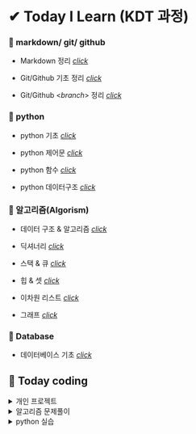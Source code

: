 # ✔ Today I Learn (KDT 과정)



### 📝 markdown/ git/ github

- Markdown 정리 [_click_](https://github.com/na-hyeong9/TIL/blob/master/markdown/markdown.md)

- Git/Github 기초 정리 [_click_](https://github.com/na-hyeong9/TIL/blob/master/git/git%20%EC%82%AC%EC%9A%A9%EB%B2%95.md)

- Git/Github <_branch_> 정리 [_click_](https://github.com/na-hyeong9/TIL/blob/master/branch/branch.md)

### 📝 python

- python 기초 [_click_](https://github.com/na-hyeong9/TIL/blob/master/python/Python%20%EC%A0%95%EB%A6%AC.md)

- python 제어문 [_click_](https://github.com/na-hyeong9/TIL/blob/master/python/python%20%EC%A0%9C%EC%96%B4%EB%AC%B8.md)

- python 함수 [_click_](https://github.com/na-hyeong9/TIL/blob/master/python/Python%20%ED%95%A8%EC%88%98.md)

- python 데이터구조 [_click_](https://github.com/na-hyeong9/TIL/blob/master/python/Python%20%EB%8D%B0%EC%9D%B4%ED%84%B0%EA%B5%AC%EC%A1%B0.md)

### 📝 알고리즘(Algorism)

- 데이터 구조 & 알고리즘 [_click_](https://github.com/na-hyeong9/TIL/blob/master/python/Python%20%EB%8D%B0%EC%9D%B4%ED%84%B0%EA%B5%AC%EC%A1%B0.md)

- 딕셔너리 [_click_](https://github.com/na-hyeong9/TIL/blob/master/python/python%20%EB%94%95%EC%85%94%EB%84%88%EB%A6%AC.md)
- 스택 & 큐 [_click_](https://github.com/na-hyeong9/TIL/blob/master/python/python%20%EC%8A%A4%ED%83%9D%20%26%20%ED%81%90.md)
- 힙 & 셋 [_click_](https://github.com/na-hyeong9/TIL/blob/master/python/python%20%ED%9E%99%20%26%20%EC%85%8B.md)
- 이차원 리스트 [_click_](https://github.com/na-hyeong9/TIL/blob/master/python/python%20%EC%9D%B4%EC%B0%A8%EC%9B%90%20%EB%A6%AC%EC%8A%A4%ED%8A%B8.md)
- 그래프 [_click_](https://github.com/na-hyeong9/TIL/blob/master/python/python%20%EA%B7%B8%EB%9E%98%ED%94%84.md)

### 📝 Database

- 데이터베이스 기초 [_click_](https://github.com/na-hyeong9/TIL/blob/master/Database/%EB%8D%B0%EC%9D%B4%ED%84%B0%EB%B2%A0%EC%9D%B4%EC%8A%A4%20%EA%B8%B0%EC%B4%88.md)





## 🏸 Today coding

<details>
    <summary>개인 프로젝트</summary>
    <ul>
        <li><a href="https://github.com/na-hyeong9/01-PJT-01/tree/master/2%ED%9A%8C%EC%B0%A8/%EA%B9%80%EB%82%98%ED%98%95">
            python_220715</a></li>
        <li><a href = "https://github.com/na-hyeong9/01-PJT-02/tree/main/2%ED%9A%8C%EC%B0%A8/%EA%B9%80%EB%82%98%ED%98%95">python_220722</a></li>
    </ul>
</details>

<details>    <summary>알고리즘 문제풀이</summary>    <ul>        <li><a href="https://github.com/na-hyeong9/TIL/tree/master/python/00.%EC%95%8C%EA%B3%A0%EB%A6%AC%EC%A6%98%20%EB%AC%B8%EC%A0%9C%ED%92%80%EC%9D%B4/00.codeup_%EA%B8%B0%EC%B4%88">            코드업 Python 기초 100제 풀이</a></li>        <li><a href="https://github.com/na-hyeong9/TIL/tree/master/python/00.%EC%95%8C%EA%B3%A0%EB%A6%AC%EC%A6%98%20%EB%AC%B8%EC%A0%9C%ED%92%80%EC%9D%B4/01.SWEA/00.D1">            SWEA_D1</a></li>        <li><a href="https://github.com/na-hyeong9/TIL/tree/master/python/00.%EC%95%8C%EA%B3%A0%EB%A6%AC%EC%A6%98%20%EB%AC%B8%EC%A0%9C%ED%92%80%EC%9D%B4/01.SWEA/02.D2">            SWEA_D2</a></li>        <li><a href="https://github.com/na-hyeong9/TIL/tree/master/python/00.%EC%95%8C%EA%B3%A0%EB%A6%AC%EC%A6%98%20%EB%AC%B8%EC%A0%9C%ED%92%80%EC%9D%B4/02.BOG">            BOG_bronze</a></li>    </ul></details>

<details>
    <summary>python 실습</summary>
    <ul>
        <li><a href="https://github.com/na-hyeong9/TIL/tree/master/python/01.python%20%EC%8B%A4%EC%8A%B5">
            파이썬 기초</a></li>
    </ul>
</details>
















